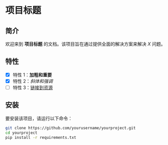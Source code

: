 # 项目标题

## 简介
欢迎来到 **项目标题** 的文档。该项目旨在通过提供全面的解决方案来解决 *X* 问题。

## 特性
- [x] 特性 1：**加粗和重要**
- [x] 特性 2：*斜体和强调*
- [ ] 特性 3：[链接到资源](https://example.com)

## 安装
要安装该项目，请运行以下命令：

```bash
git clone https://github.com/yourusername/yourproject.git
cd yourproject
pip install -r requirements.txt
